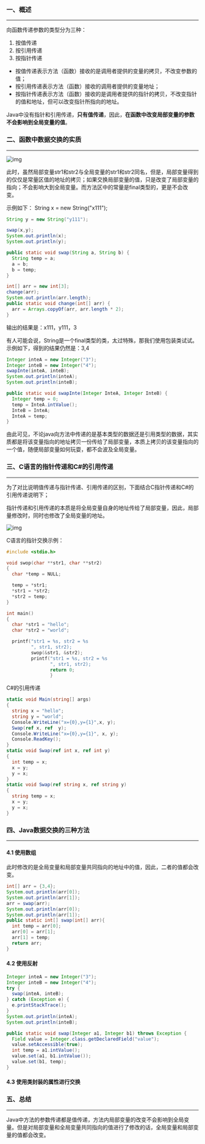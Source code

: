 ### 一、概述

---

向函数传递参数的类型分为三种：

1. 按值传递
2. 按引用传递
3. 按指针传递

- 按值传递表示方法（函数）接收的是调用者提供的变量的拷贝，不改变参数的值；
- 按引用传递表示方法（函数）接收的调用者提供的变量地址；
- 按指针传递表示方法（函数）接收的是调用者提供的指针的拷贝，不改变指针的值和地址，但可以改变指针所指向的地址。

Java中没有指针和引用传递，**只有值传递**，因此，**在函数中改变局部变量的参数不会影响到全局变量的值**。



### 二、函数中数据交换的实质

---

![img](img/1270011-20190425113152043-135164441.png)

此时，虽然局部变量str1和str2与全局变量的str1和str2同名，但是，局部变量得到的仅仅是常量区值的地址的拷贝；如果交换局部变量的值，只是改变了局部变量的指向；不会影响大到全局变量。而方法区中的常量是final类型的，更是不会改变。

 示例如下： String x = new String("x111");

```java
String y = new String("y111");

swap(x,y);
System.out.println(x);
System.out.println(y);

public static void swap(String a, String b) {
  String temp = a;
  a = b;
  b = temp;
}

int[] arr = new int[3];
change(arr);
System.out.println(arr.length);
public static void change(int[] arr) {
  arr = Arrays.copyOf(arr, arr.length * 2);
}
```

输出的结果是：x111，y111，3

有人可能会说，String是一个final类型的类，太过特殊，那我们使用包装类试试。示例如下，得到的结果仍然是：3,4

```java
Integer inteA = new Integer("3");
Integer inteB = new Integer("4");
swapInte(inteA, inteB);
System.out.println(inteA);
System.out.println(inteB);

public static void swapInte(Integer InteA, Integer InteB) {
  Integer temp = 0;
  temp = InteA.intValue();
  InteB = InteA;
  InteA = temp;    
}
```

由此可见，不论java向方法中传递的是基本类型的数据还是引用类型的数据，其实质都是将该变量指向的地址拷贝一份传给了局部变量，本质上拷贝的该变量指向的一个值，随便局部变量如何玩耍，都不会波及全局变量。



### 三、C语言的指针传递和C#的引用传递

---

为了对比说明值传递与指针传递、引用传递的区别，下面结合C指针传递和C#的引用传递说明下；

 指针传递和引用传递的本质是将全局变量自身的地址传给了局部变量，因此，局部量修改时，同时也修改了全局变量的地址。

![img](img/1270011-20190425123405562-821482227.png)

C语言的指针交换示例：

```c
#include <stdio.h>

void swop(char **str1, char **str2)
{
  char *temp = NULL;

  temp = *str1;
  *str1 = *str2;
  *str2 = temp;
}

int main()
{
  char *str1 = "hello";
  char *str2 = "world";

  printf("str1 = %s, str2 = %s
         ", str1, str2);
         swop(&str1, &str2);
         printf("str1 = %s, str2 = %s
                ", str1, str2);
                return 0;
                }
```

C#的引用传递

```c#
static void Main(string[] args)
{
  string x = "hello";
  string y = "world";
  Console.WriteLine("x={0},y={1}",x, y);
  Swap(ref x, ref  y);
  Console.WriteLine("x={0},y={1}", x, y);
  Console.ReadKey();
}
static void Swap(ref int x, ref int y)
{
  int temp = x;
  x = y;
  y = x;
}
static void Swap(ref string x, ref string y)
{
  string temp = x;
  x = y;
  y = x;
}
```



### 四、Java数据交换的三种方法

---

#### 4.1 使用数组

此时修改的是全局变量和局部变量共同指向的地址中的值，因此，二者的值都会改变。

```java
int[] arr = {3,4};
System.out.println(arr[0]);
System.out.println(arr[1]);
arr = swap(arr);
System.out.println(arr[0]);
System.out.println(arr[1]);
public static int[] swap(int[] arr){
  int temp = arr[0];
  arr[0] = arr[1];
  arr[1] = temp;
  return arr;
}
```

#### 4.2 使用反射

```java
Integer inteA = new Integer("3");
Integer inteB = new Integer("4");
try {
  swap(inteA, inteB);
} catch (Exception e) {
  e.printStackTrace();
}
System.out.println(inteA);
System.out.println(inteB);

public static void swap(Integer a1, Integer b1) throws Exception {
  Field value = Integer.class.getDeclaredField("value");
  value.setAccessible(true);
  int temp = a1.intValue();
  value.set(a1, b1.intValue());
  value.set(b1, temp);
}
```

#### 4.3 使用类封装的属性进行交换



### 五、总结

---

Java中方法的参数传递都是值传递，方法内局部变量的改变不会影响到全局变量。但是对局部变量和全局变量共同指向的值进行了修改的话，全局变量和局部变量的值都会改变。 